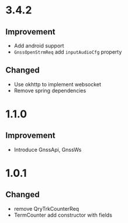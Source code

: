 # 3.4.2
## Improvement
- Add android support
- `GnssOpenStrmReq` add `inputAudioCfg` property

## Changed
- Use okhttp to implement websocket
- Remove spring dependencies

# 1.1.0
## Improvement
- Introduce GnssApi, GnssWs

# 1.0.1
## Changed
- remove QryTrkCounterReq
- TermCounter add constructor with fields
